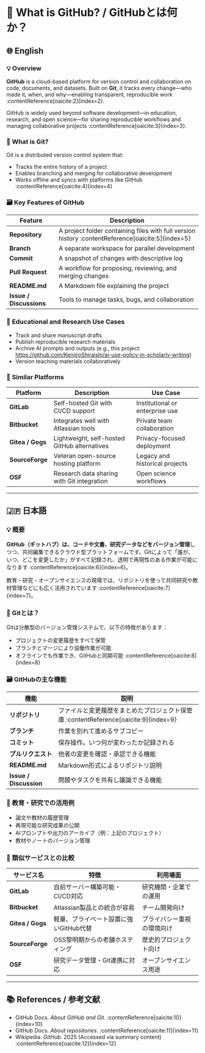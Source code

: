 # 🐙 What is GitHub? / GitHubとは何か？

## 🌐 English

### 💡 Overview  
**GitHub** is a cloud-based platform for version control and collaboration on code, documents, and datasets. Built on **Git**, it tracks every change—who made it, when, and why—enabling transparent, reproducible work :contentReference[oaicite:2]{index=2}.

GitHub is widely used beyond software development—in education, research, and open science—for sharing reproducible workflows and managing collaborative projects :contentReference[oaicite:3]{index=3}.

### 🔧 What is Git?  
Git is a distributed version control system that:

- Tracks the entire history of a project  
- Enables branching and merging for collaborative development  
- Works offline and syncs with platforms like GitHub :contentReference[oaicite:4]{index=4}

### 🗃️ Key Features of GitHub

| Feature             | Description                                                                 |
|---------------------|-----------------------------------------------------------------------------|
| **Repository**      | A project folder containing files with full version history :contentReference[oaicite:5]{index=5} |
| **Branch**          | A separate workspace for parallel development                              |
| **Commit**          | A snapshot of changes with descriptive log                                  |
| **Pull Request**    | A workflow for proposing, reviewing, and merging changes                    |
| **README.md**       | A Markdown file explaining the project                                      |
| **Issue / Discussions** | Tools to manage tasks, bugs, and collaboration                            |

### 🧪 Educational and Research Use Cases

- Track and share manuscript drafts  
- Publish reproducible research materials  
- Archive AI prompts and outputs (e.g., this project: https://github.com/KenjiroShiraishi/ai-use-policy-in-scholarly-writing)  
- Version teaching materials collaboratively

### 🔄 Similar Platforms

| Platform     | Description                                    | Use Case                             |
|--------------|------------------------------------------------|--------------------------------------|
| **GitLab**   | Self-hosted Git with CI/CD support             | Institutional or enterprise use       |
| **Bitbucket**| Integrates well with Atlassian tools           | Private team collaboration            |
| **Gitea / Gogs** | Lightweight, self-hosted GitHub alternatives | Privacy-focused deployment           |
| **SourceForge** | Veteran open-source hosting platform         | Legacy and historical projects        |
| **OSF**      | Research data sharing with Git integration     | Open science workflows                |

---

## 🇯🇵 日本語

### 💡 概要  
**GitHub（ギットハブ）**は、コードや文書、研究データなどを**バージョン管理**しつつ、共同編集できるクラウド型プラットフォームです。Gitによって「誰が、いつ、どこを変更したか」がすべて記録され、透明で再現性のある作業が可能になります :contentReference[oaicite:6]{index=6}。

教育・研究・オープンサイエンスの現場では、リポジトリを使って共同研究や教材管理などにも広く活用されています :contentReference[oaicite:7]{index=7}。

### 🔧 Gitとは？  
Gitは分散型のバージョン管理システムで、以下の特徴があります：

- プロジェクトの変更履歴をすべて保管  
- ブランチとマージにより協働作業が可能  
- オフラインでも作業でき、GitHubと同期可能 :contentReference[oaicite:8]{index=8}

### 🗃️ GitHubの主な機能

| 機能           | 説明                                   |
|----------------|----------------------------------------|
| **リポジトリ** | ファイルと変更履歴をまとめたプロジェクト保管庫 :contentReference[oaicite:9]{index=9} |
| **ブランチ**   | 作業を別れて進めるサブコピー              |
| **コミット**   | 保存操作。いつ何が変わったか記録される     |
| **プルリクエスト** | 他者の変更を確認・承認できる機能       |
| **README.md**  | Markdown形式によるリポジトリ説明            |
| **Issue / Discussion** | 問題やタスクを共有し議論できる機能       |

### 🧪 教育・研究での活用例

- 論文や教材の履歴管理  
- 再現可能な研究成果の公開  
- AIプロンプトや出力のアーカイブ（例：上記のプロジェクト）  
- 教材やノートのバージョン管理

### 🔄 類似サービスとの比較

| サービス名        | 特徴                             | 利用場面                         |
|-------------------|----------------------------------|----------------------------------|
| **GitLab**        | 自前サーバー構築可能・CI/CD対応       | 研究機関・企業での運用            |
| **Bitbucket**     | Atlassian製品との統合が容易         | チーム開発向け                    |
| **Gitea / Gogs**  | 軽量、プライベート設置に強いGitHub代替 | プライバシー重視の環境向け         |
| **SourceForge**   | OSS黎明期からの老舗ホスティング         | 歴史的プロジェクト向け             |
| **OSF**           | 研究データ管理・Git連携に対応           | オープンサイエンス用途             |

---

## 📚 References / 参考文献

- GitHub Docs. *About GitHub and Git*. :contentReference[oaicite:10]{index=10}  
- GitHub Docs. *About repositories*. :contentReference[oaicite:11]{index=11}  
- Wikipedia. *GitHub*. 2025 (Accessed via summary content) :contentReference[oaicite:12]{index=12}  

